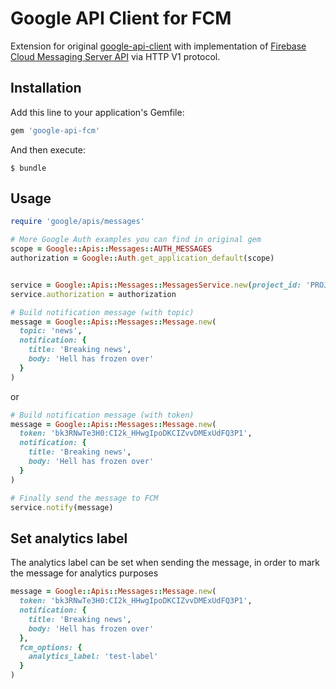 # Google API Client for FCM

Extension for original [google-api-client](https://github.com/google/google-api-ruby-client) with implementation of 
[Firebase Cloud Messaging Server API](https://firebase.google.com/docs/cloud-messaging/server) via HTTP V1 protocol. 

## Installation

Add this line to your application's Gemfile:

```ruby
gem 'google-api-fcm'
```

And then execute:

```shell
$ bundle
```

## Usage

```ruby
require 'google/apis/messages'

# More Google Auth examples you can find in original gem
scope = Google::Apis::Messages::AUTH_MESSAGES
authorization = Google::Auth.get_application_default(scope)


service = Google::Apis::Messages::MessagesService.new(project_id: 'PROJECT-ID')
service.authorization = authorization
```

```ruby
# Build notification message (with topic)
message = Google::Apis::Messages::Message.new(
  topic: 'news',
  notification: {
    title: 'Breaking news',
    body: 'Hell has frozen over'
  }
)
```

or

```ruby
# Build notification message (with token)
message = Google::Apis::Messages::Message.new(
  token: 'bk3RNwTe3H0:CI2k_HHwgIpoDKCIZvvDMExUdFQ3P1',
  notification: {
    title: 'Breaking news',
    body: 'Hell has frozen over'
  }
)
```

```ruby
# Finally send the message to FCM
service.notify(message)
```

## Set analytics label

The analytics label can be set when sending the message, in order to mark the message for analytics purposes

```ruby
message = Google::Apis::Messages::Message.new(
  token: 'bk3RNwTe3H0:CI2k_HHwgIpoDKCIZvvDMExUdFQ3P1',
  notification: {
    title: 'Breaking news',
    body: 'Hell has frozen over'
  },
  fcm_options: {
    analytics_label: 'test-label'
  }
)
```
